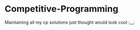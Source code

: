 # Competitive-Programming
Maintaining all my cp solutions just thought would look cool :__:
<!-- lol -->

